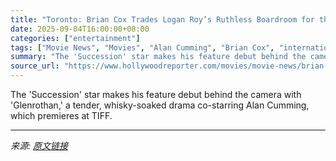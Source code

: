 ```yaml
---
title: "Toronto: Brian Cox Trades Logan Roy’s Ruthless Boardroom for the Director’s Chair"
date: 2025-09-04T16:00:00+08:00
categories: ["entertainment"]
tags: ["Movie News", "Movies", "Alan Cumming", "Brian Cox", "international", "Succession", "The Traitors", "TIFF 2025", "Toronto 2025"]
summary: "The 'Succession' star makes his feature debut behind the camera with 'Glenrothan,' a tender, whisky-soaked drama co-starring Alan Cumming, which premieres at TIFF."
source_url: "https://www.hollywoodreporter.com/movies/movie-news/brian-cox-directorial-debut-trades-logan-roy-for-whisky-1236361272/"
---
```


The 'Succession' star makes his feature debut behind the camera with 'Glenrothan,' a tender, whisky-soaked drama co-starring Alan Cumming, which premieres at TIFF.

---

*来源: [原文链接](https://www.hollywoodreporter.com/movies/movie-news/brian-cox-directorial-debut-trades-logan-roy-for-whisky-1236361272/)*
